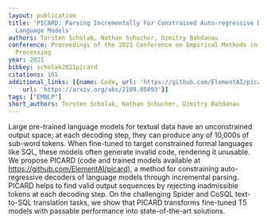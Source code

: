 ```yaml
---
layout: publication
title: 'PICARD: Parsing Incrementally For Constrained Auto-regressive Decoding From
  Language Models'
authors: Torsten Scholak, Nathan Schucher, Dzmitry Bahdanau
conference: Proceedings of the 2021 Conference on Empirical Methods in Natural Language
  Processing
year: 2021
bibkey: scholak2021picard
citations: 165
additional_links: [{name: Code, url: 'https://github.com/ElementAI/picard),'}, {name: Paper,
    url: 'https://arxiv.org/abs/2109.05093'}]
tags: ["EMNLP"]
short_authors: Torsten Scholak, Nathan Schucher, Dzmitry Bahdanau
---
```

Large pre-trained language models for textual data have an unconstrained
output space; at each decoding step, they can produce any of 10,000s of
sub-word tokens. When fine-tuned to target constrained formal languages like
SQL, these models often generate invalid code, rendering it unusable. We
propose PICARD (code and trained models available at
https://github.com/ElementAI/picard), a method for constraining auto-regressive
decoders of language models through incremental parsing. PICARD helps to find
valid output sequences by rejecting inadmissible tokens at each decoding step.
On the challenging Spider and CoSQL text-to-SQL translation tasks, we show that
PICARD transforms fine-tuned T5 models with passable performance into
state-of-the-art solutions.